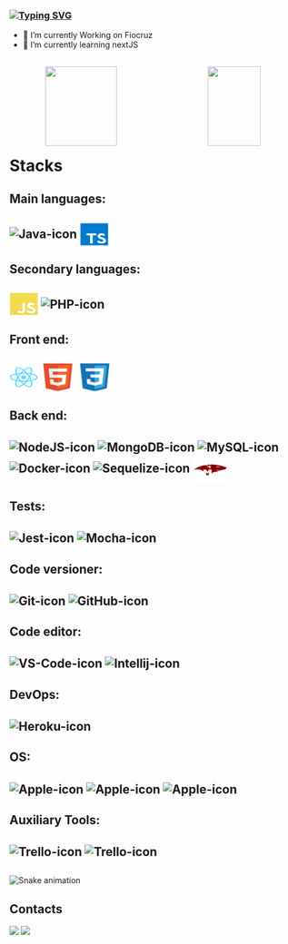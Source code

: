### [![Typing SVG](https://readme-typing-svg.herokuapp.com?lines=Hi+there+%F0%9F%91%8B%2C+I'm+Thauler+Mayrink++++++++++++)](https://git.io/typing-svg)

- 🔭 I’m currently Working on Fiocruz
- 🌱 I’m currently learning nextJS


## 


<div style="display: inline" align="center">
  <div style="display: inline" >
    <a href="https://github.com/Thauler">
    <img height="140px" align="right" width="43%" margin="0" padding="5px" src="https://github-readme-stats.vercel.app/api/top-langs/?username=Thauler&layout=compact&langs_count=7&theme=codeSTACKr&locale=pt-br"/>
    </a>
  </div>
  
  <div style="display: inline">
    <a href="https://github.com/Thauler">
    <img height="140px" width="50%" align="left" margin="0" padding="5px" src="https://github-readme-stats.vercel.app/api?username=Thauler&show_icons=true&theme=codeSTACKr&include_all_commits=true&count_private=true&hide=issues&locale=pt-br"/> 
    </a>
  </div>  
</div> 
<br />
<br />
<br />
<br />
<br />
<br />
<br />


##


# Stacks


<div style="display: inline_block">

  <div style="display: inline_block">
    <h2>Main languages:<h2>
    <img align="center" alt="Java-icon" height="50" width="60" src="https://cdn.jsdelivr.net/gh/devicons/devicon/icons/java/java-original.svg" />
    <img align="center" alt="Typescript-icon" height="40" width="50" src="https://raw.githubusercontent.com/devicons/devicon/master/icons/typescript/typescript-plain.svg" />
  </div>
  
  <div style="display: inline_block">
    <h2>Secondary languages:<h2>
    <img align="center" alt="Javascript-icon" height="40" width="50" src="https://raw.githubusercontent.com/devicons/devicon/master/icons/javascript/javascript-plain.svg" />
    <img align="center" alt="PHP-icon" height="50" width="60" src="https://cdn.jsdelivr.net/gh/devicons/devicon/icons/php/php-original.svg" />
  </div>

  <div style="display: inline_block">
    <h2>Front end:<h2>
    <img align="center" alt="React-icon" height="40" width="50" src="https://raw.githubusercontent.com/devicons/devicon/master/icons/react/react-original.svg" />
    <img align="center" alt="HTML-icon" height="50" width="60" src="https://raw.githubusercontent.com/devicons/devicon/master/icons/html5/html5-original.svg" />
    <img align="center" alt="CSS-icon" height="50" width="60" src="https://raw.githubusercontent.com/devicons/devicon/master/icons/css3/css3-original.svg"/>
  </div>

  <div style="display: inline_block">
    <h2>Back end:<h2>
    <img align="center" alt="NodeJS-icon" height="50" width="60" src="https://cdn.jsdelivr.net/gh/devicons/devicon/icons/nodejs/nodejs-original.svg" />
    <img align="center" alt="MongoDB-icon" height="50" width="60" src="https://cdn.jsdelivr.net/gh/devicons/devicon/icons/mongodb/mongodb-original-wordmark.svg" />
    <img align="center" alt="MySQL-icon" height="65" width="65" src="https://cdn.jsdelivr.net/gh/devicons/devicon/icons/mysql/mysql-original-wordmark.svg" />
    <img align="center" alt="Docker-icon" height="50" width="60" src="https://cdn.jsdelivr.net/gh/devicons/devicon/icons/docker/docker-original-wordmark.svg" />
    <img align="center" alt="Sequelize-icon" height="50" width="60" src="https://cdn.jsdelivr.net/gh/devicons/devicon/icons/sequelize/sequelize-original.svg" />
    <img align="center" alt="Mongoose-icon" height="50" width="60" src="https://raw.githubusercontent.com/github/explore/80688e429a7d4ef2fca1e82350fe8e3517d3494d/topics/mongoose/mongoose.png" />
  </div>

  <div style="display: inline_block">
    <h2>Tests:<h2>
    <img align="center" alt="Jest-icon" height="50" width="60" src="https://cdn.jsdelivr.net/gh/devicons/devicon/icons/jest/jest-plain.svg" />
    <img align="center" alt="Mocha-icon" height="50" width="60" src="https://cdn.jsdelivr.net/gh/devicons/devicon/icons/mocha/mocha-plain.svg" />
  </div>
  
  <div style="display: inline_block">
    <h2>Code versioner:<h2>
    <img align="center" alt="Git-icon" height="50" width="60" src="https://cdn.jsdelivr.net/gh/devicons/devicon/icons/git/git-original.svg" />
    <img align="center" alt="GitHub-icon" height="50" width="60" src="https://cdn.jsdelivr.net/gh/devicons/devicon/icons/github/github-original.svg" />
  </div>
  
  <div style="display: inline_block">
    <h2>Code editor:<h2>
    <img align="center" alt="VS-Code-icon" height="50" width="60" src="https://cdn.jsdelivr.net/gh/devicons/devicon/icons/vscode/vscode-original.svg" />
    <img align="center" alt="Intellij-icon" height="50" width="60" src="https://resources.jetbrains.com/storage/products/company/brand/logos/IntelliJ_IDEA_icon.svg?_gl=1*2uz95l*_ga*MTc2NDYxNjcwNy4xNjU2OTYzNjU3*_ga_9J976DJZ68*MTY2MDc4NDk0NC4xNi4wLjE2NjA3ODQ5NTQuMC4wLjA.&_ga=2.223665179.1812101010.1660784944-1764616707.1656963657" />
  </div>

  <div style="display: inline_block">
    <h2>DevOps:<h2>
    <img align="center" alt="Heroku-icon" height="50" width="60" src="https://cdn.jsdelivr.net/gh/devicons/devicon/icons/heroku/heroku-original.svg" />
  </div>

  <div style="display: inline_block">
    <h2>OS:<h2>
    <img align="center" alt="Apple-icon" height="50" width="60" src="https://cdn.jsdelivr.net/gh/devicons/devicon/icons/apple/apple-original.svg" />
    <img align="center" alt="Apple-icon" height="50" width="60" src="https://cdn.jsdelivr.net/gh/devicons/devicon/icons/linux/linux-original.svg" />
    <img align="center" alt="Apple-icon" height="50" width="60" src="https://cdn.jsdelivr.net/gh/devicons/devicon/icons/windows8/windows8-original.svg" />
  </div>

  <div style="display: inline_block">
    <h2>Auxiliary Tools:<h2>
    <img align="center" alt="Trello-icon" height="50" width="60" src="https://cdn.jsdelivr.net/gh/devicons/devicon/icons/trello/trello-plain.svg" />
    <img align="center" alt="Trello-icon" height="55" width="60" src="https://s3.amazonaws.com//beta-img.b2bstack.net/uploads/production/product/product_image/17688/drawio.png" />
  </div>
</div>

##

<div>

 ![Snake animation](https://github.com/Thauler/Thauler/blob/output/github-contribution-grid-snake.svg)
 
</div>

## Contacts

<div>

  <a href = "mailto:thauler98@gmail.com"><img src="https://img.shields.io/badge/-Gmail-%23333?style=for-the-badge&logo=gmail&logoColor=white" target="_blank"></a>
  <a href="www.linkedin.com/in/thaulermayrink" target="_blank"><img src="https://img.shields.io/badge/-LinkedIn-%230077B5?style=for-the-badge&logo=linkedin&logoColor=white" target="_blank"></a> 
</div>

